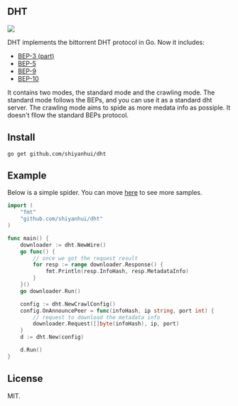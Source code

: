 ## DHT

![](https://raw.githubusercontent.com/shiyanhui/dht/master/doc/screen-shot.png)

DHT implements the bittorrent DHT protocol in Go. Now it includes:

- [BEP-3 (part)](http://www.bittorrent.org/beps/bep_0003.html)
- [BEP-5](http://www.bittorrent.org/beps/bep_0005.html)
- [BEP-9](http://www.bittorrent.org/beps/bep_0009.html)
- [BEP-10](http://www.bittorrent.org/beps/bep_0010.html)

It contains two modes, the standard mode and the crawling mode. The standard
mode follows the BEPs, and you can use it as a standard dht server. The crawling
mode aims to spide as more medata info as possiple. It doesn't fllow the
standard BEPs protocol.

## Install

    go get github.com/shiyanhui/dht

## Example

Below is a simple spider. You can move [here](https://github.com/shiyanhui/dht/blob/master/sample)
to see more samples.

```go
import (
    "fmt"
    "github.com/shiyanhui/dht"
)

func main() {
    downloader := dht.NewWire()
    go func() {
        // once we got the request result
        for resp := range downloader.Response() {
            fmt.Println(resp.InfoHash, resp.MetadataInfo)
        }
    }()
    go downloader.Run()

    config := dht.NewCrawlConfig()
    config.OnAnnouncePeer = func(infoHash, ip string, port int) {
        // request to download the metadata info
        downloader.Request([]byte(infoHash), ip, port)
    }
    d := dht.New(config)

    d.Run()
}
```

## License

MIT.
